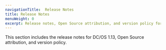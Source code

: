 ```yaml
---
navigationTitle:  Release Notes
title: Release Notes
menuWeight: 0
excerpt: Release notes, Open Source attribution, and version policy for DC/OS 1.13
---
```


This section includes the release notes for DC/OS 1.13, Open Source attribution, and version policy.

